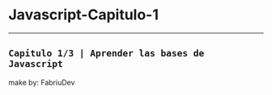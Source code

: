 # Javascript-Capitulo-1
---
`Capitulo 1/3 | Aprender las bases de Javascript`
---

make by: FabriuDev
